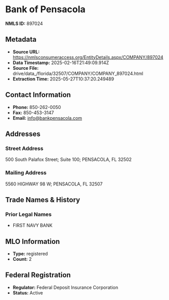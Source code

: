 # Bank of Pensacola

**NMLS ID:** 897024

## Metadata
- **Source URL:** https://nmlsconsumeraccess.org/EntityDetails.aspx/COMPANY/897024
- **Data Timestamp:** 2025-02-16T21:49:09.914Z
- **Source File:** drive/data_/florida/32507/COMPANY/COMPANY_897024.html
- **Extraction Time:** 2025-05-27T10:37:20.249489

## Contact Information
- **Phone:** 850-262-0050
- **Fax:** 850-453-3147
- **Email:** info@bankpensacola.com

## Addresses
### Street Address
500 South Palafox Street; Suite 100; PENSACOLA, FL 32502

### Mailing Address
5560 HIGHWAY 98 W; PENSACOLA, FL 32507

## Trade Names & History
### Prior Legal Names
- FIRST NAVY BANK

## MLO Information
- **Type:** registered
- **Count:** 2

## Federal Registration
- **Regulator:** Federal Deposit Insurance Corporation
- **Status:** Active
